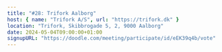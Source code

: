 ```yaml
---
title: "#28: Trifork Aalborg"
host: { name: "Trifork A/S", url: "https://trifork.dk" }
location: "Trifork, Skibbrogade 5, 2, 9000 Aalborg"
date: 2024-05-04T09:00:00+01:00
signupURL: "https://doodle.com/meeting/participate/id/eEK39q4b/vote"
---
```

